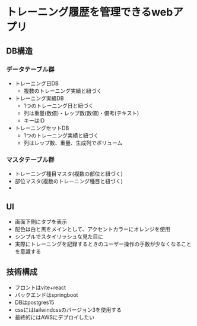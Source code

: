 # トレーニング履歴を管理できるwebアプリ

## DB構造
### データテーブル群
- トレーニング日DB
    - 複数のトレーニング実績と紐づく
- トレーニング実績DB
    - 1つのトレーニング日と紐づく
    - 列は重量(数値)・レップ数(数値)・備考(テキスト)
    - キーはID
- トレーニングセットDB
    - 1つのトレーニング実績と紐づく
    - 列はレップ数、重量、生成列でボリューム
### マスタテーブル群
- トレーニング種目マスタ(複数の部位と紐づく)
- 部位マスタ(複数のトレーニング種目と紐づく)
- 
## UI
- 画面下側にタブを表示
- 配色は白と黒をメインとして、アクセントカラーにオレンジを使用
- シンプルでスタイリッシュな見た目に
- 実際にトレーニングを記録するときのユーザー操作の手数が少なくなることを意識する

## 技術構成
- フロントはvite+react
- バックエンドはspringboot
- DBはpostgres15
- cssにはtailwindcssのバージョン3を使用する
- 最終的にはAWSにデプロイしたい